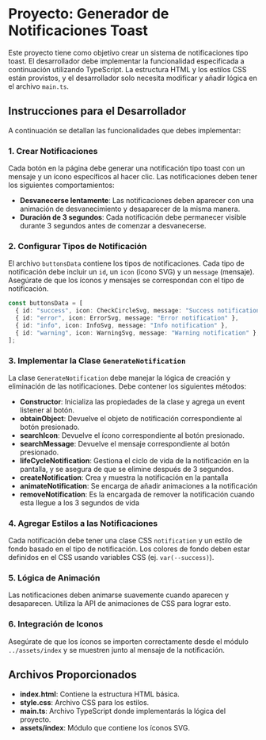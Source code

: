 # Proyecto: Generador de Notificaciones Toast

Este proyecto tiene como objetivo crear un sistema de notificaciones tipo toast. El desarrollador debe implementar la funcionalidad especificada a continuación utilizando TypeScript. La estructura HTML y los estilos CSS están provistos, y el desarrollador solo necesita modificar y añadir lógica en el archivo `main.ts`.

## Instrucciones para el Desarrollador

A continuación se detallan las funcionalidades que debes implementar:

### 1. Crear Notificaciones

Cada botón en la página debe generar una notificación tipo toast con un mensaje y un ícono específicos al hacer clic. Las notificaciones deben tener los siguientes comportamientos:

- **Desvanecerse lentamente**: Las notificaciones deben aparecer con una animación de desvanecimiento y desaparecer de la misma manera.
- **Duración de 3 segundos**: Cada notificación debe permanecer visible durante 3 segundos antes de comenzar a desvanecerse.

### 2. Configurar Tipos de Notificación

El archivo `buttonsData` contiene los tipos de notificaciones. Cada tipo de notificación debe incluir un `id`, un `icon` (ícono SVG) y un `message` (mensaje). Asegúrate de que los íconos y mensajes se correspondan con el tipo de notificación.

```typescript
const buttonsData = [
  { id: "success", icon: CheckCircleSvg, message: "Success notification" },
  { id: "error", icon: ErrorSvg, message: "Error notification" },
  { id: "info", icon: InfoSvg, message: "Info notification" },
  { id: "warning", icon: WarningSvg, message: "Warning notification" },
];
```

### 3. Implementar la Clase `GenerateNotification`

La clase `GenerateNotification` debe manejar la lógica de creación y eliminación de las notificaciones. Debe contener los siguientes métodos:

- **Constructor**: Inicializa las propiedades de la clase y agrega un event listener al botón.
- **obtainObject**: Devuelve el objeto de notificación correspondiente al botón presionado.
- **searchIcon**: Devuelve el ícono correspondiente al botón presionado.
- **searchMessage**: Devuelve el mensaje correspondiente al botón presionado.
- **lifeCycleNotification**: Gestiona el ciclo de vida de la notificación en la pantalla, y se asegura de que se elimine después de 3 segundos.
- **createNotification**: Crea y muestra la notificación en la pantalla
- **animateNotification**: Se encarga de añadir animaciones a la notificación
- **removeNotification**: Es la encargada de remover la notificación cuando esta llegue a los 3 segundos de vida

### 4. Agregar Estilos a las Notificaciones

Cada notificación debe tener una clase CSS `notification` y un estilo de fondo basado en el tipo de notificación. Los colores de fondo deben estar definidos en el CSS usando variables CSS (ej. `var(--success)`).

### 5. Lógica de Animación

Las notificaciones deben animarse suavemente cuando aparecen y desaparecen. Utiliza la API de animaciones de CSS para lograr esto.

### 6. Integración de Iconos

Asegúrate de que los íconos se importen correctamente desde el módulo `../assets/index` y se muestren junto al mensaje de la notificación.

## Archivos Proporcionados

- **index.html**: Contiene la estructura HTML básica.
- **style.css**: Archivo CSS para los estilos.
- **main.ts**: Archivo TypeScript donde implementarás la lógica del proyecto.
- **assets/index**: Módulo que contiene los íconos SVG.